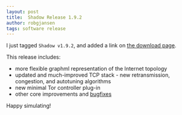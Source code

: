 ```yaml
---
layout: post
title:  Shadow Release 1.9.2
author: robgjansen
tags: software release
---
```


I just tagged `Shadow v1.9.2`, and added a link on [the download page][dlpage].

This release includes:

 + more flexible graphml representation of the Internet topology
 + updated and much-improved TCP stack - new retransmission, congestion, and autotuning algorithms
 + new minimal Tor controller plug-in
 + other core improvements and [bugfixes][m11issues]

Happy simulating!

[dlpage]: /download/
[m11issues]: https://github.com/shadow/shadow/issues?milestone=11&amp;page=1&amp;state=closed
